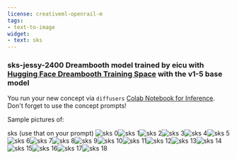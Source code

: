 ```yaml
---
license: creativeml-openrail-m
tags:
- text-to-image
widget:
- text: sks
---
```

### sks-jessy-2400 Dreambooth model trained by eicu with [Hugging Face Dreambooth Training Space](https://huggingface.co/spaces/multimodalart/dreambooth-training) with the v1-5 base model

You run your new concept via `diffusers` [Colab Notebook for Inference](https://colab.research.google.com/github/huggingface/notebooks/blob/main/diffusers/sd_dreambooth_inference.ipynb). Don't forget to use the concept prompts! 

Sample pictures of:
  
  
  
  
  
  
  
  
  
  
  
  
  
  
  
  
  
  
sks (use that on your prompt) 
![sks 0](https://huggingface.co/eicu/sks-jessy-2400/resolve/main/concept_images/sks_%281%29.jpg)![sks 1](https://huggingface.co/eicu/sks-jessy-2400/resolve/main/concept_images/sks_%282%29.jpg)![sks 2](https://huggingface.co/eicu/sks-jessy-2400/resolve/main/concept_images/sks_%283%29.jpg)![sks 3](https://huggingface.co/eicu/sks-jessy-2400/resolve/main/concept_images/sks_%284%29.jpg)![sks 4](https://huggingface.co/eicu/sks-jessy-2400/resolve/main/concept_images/sks_%285%29.jpg)![sks 5](https://huggingface.co/eicu/sks-jessy-2400/resolve/main/concept_images/sks_%286%29.jpg)![sks 6](https://huggingface.co/eicu/sks-jessy-2400/resolve/main/concept_images/sks_%287%29.jpg)![sks 7](https://huggingface.co/eicu/sks-jessy-2400/resolve/main/concept_images/sks_%288%29.jpg)![sks 8](https://huggingface.co/eicu/sks-jessy-2400/resolve/main/concept_images/sks_%289%29.jpg)![sks 9](https://huggingface.co/eicu/sks-jessy-2400/resolve/main/concept_images/sks_%2810%29.jpg)![sks 10](https://huggingface.co/eicu/sks-jessy-2400/resolve/main/concept_images/sks_%2811%29.jpg)![sks 11](https://huggingface.co/eicu/sks-jessy-2400/resolve/main/concept_images/sks_%2812%29.jpg)![sks 12](https://huggingface.co/eicu/sks-jessy-2400/resolve/main/concept_images/sks_%2813%29.jpg)![sks 13](https://huggingface.co/eicu/sks-jessy-2400/resolve/main/concept_images/sks_%2814%29.jpg)![sks 14](https://huggingface.co/eicu/sks-jessy-2400/resolve/main/concept_images/sks_%2815%29.jpg)![sks 15](https://huggingface.co/eicu/sks-jessy-2400/resolve/main/concept_images/sks_%2816%29.jpg)![sks 16](https://huggingface.co/eicu/sks-jessy-2400/resolve/main/concept_images/sks_%2817%29.jpg)![sks 17](https://huggingface.co/eicu/sks-jessy-2400/resolve/main/concept_images/sks_%2818%29.jpg)![sks 18](https://huggingface.co/eicu/sks-jessy-2400/resolve/main/concept_images/sks_%2819%29.jpg)
